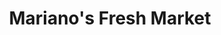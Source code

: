 ---
title: "Mariano's Fresh Market"
url: /hoffman-estates/marianos-fresh-market/
shop: supermarket
---